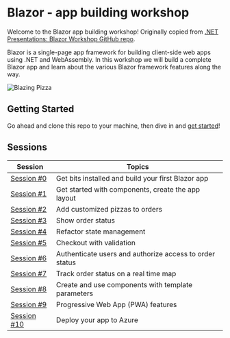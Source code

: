 # Blazor - app building workshop

Welcome to the Blazor app building workshop! Originally copied from [.NET Presentations: Blazor Workshop GitHub repo](https://github.com/dotnet-presentations/blazor-workshop).

Blazor is a single-page app framework for building client-side web apps using .NET and WebAssembly. In this workshop we will build a complete Blazor app and learn about the various Blazor framework features along the way.

![Blazing Pizza](https://user-images.githubusercontent.com/1874516/77244515-c889ce00-6bd2-11ea-9a45-47452c084464.png)

## Getting Started

Go ahead and clone this repo to your machine, then dive in and [get started](/docs/00-get-started.md)!

## Sessions

| Session                                                    | Topics                                                  |
|------------------------------------------------------------|---------------------------------------------------------|
| [Session #0](/docs/00-get-started.md)                      | Get bits installed and build your first Blazor app      |
| [Session #1](/docs/01-components-and-layout.md)            | Get started with components, create the app layout      |
| [Session #2](/docs/02-customize-a-pizza.md)                | Add customized pizzas to orders                         |
| [Session #3](/docs/03-show-order-status.md)                | Show order status                                       |
| [Session #4](/docs/04-refactor-state-management.md)        | Refactor state management                               |
| [Session #5](/docs/05-checkout-with-validation.md)         | Checkout with validation                                |
| [Session #6](/docs/06-authentication-and-authorization.md) | Authenticate users and authorize access to order status |
| [Session #7](/docs/07-javascript-interop.md)               | Track order status on a real time map                   |
| [Session #8](/docs/08-templated-components.md)             | Create and use components with template parameters      |
| [Session #9](/docs/09-progressive-web-app.md)              | Progressive Web App (PWA) features                      |
| [Session #10](/docs/10-publish-and-deploy.md)              | Deploy your app to Azure                                |
